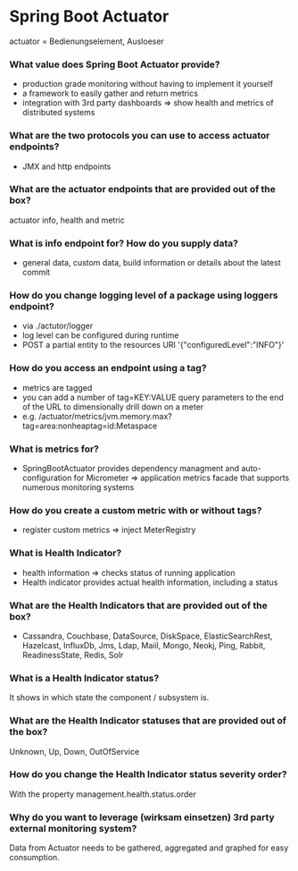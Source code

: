 # Spring Boot Actuator #

actuator = Bedienungselement, Ausloeser

### What value does Spring Boot Actuator provide? ###

- production grade monitoring without having to implement it yourself
- a framework to easily gather and return metrics
- integration with 3rd party dashboards => show health and metrics of distributed systems

### What are the two protocols you can use to access actuator endpoints? ###

- JMX and http endpoints

### What are the actuator endpoints that are provided out of the box? ###

actuator info, health and metric

### What is info endpoint for? How do you supply data? ###

- general data, custom data, build information or details about the latest commit

### How do you change logging level of a package using loggers endpoint? ###

- via ./actutor/logger
- log level can be configured during runtime
- POST a partial entity to the resources URI '{"configuredLevel":"INFO"}'

### How do you access an endpoint using a tag? ###

- metrics are tagged
- you can add a number of tag=KEY:VALUE query parameters to the end of the URL to dimensionally drill down on a meter
- e.g. /actuator/metrics/jvm.memory.max?tag=area:nonheaptag=id:Metaspace

### What is metrics for? ###

- SpringBootActuator provides dependency managment and auto-configuration for Micrometer => application metrics facade that supports numerous monitoring systems

### How do you create a custom metric with or without tags? ###

- register custom metrics => inject MeterRegistry

### What is Health Indicator? ###

- health information => checks status of running application
- Health indicator provides actual health information, including a status

### What are the Health Indicators that are provided out of the box? ###

- Cassandra, Couchbase, DataSource, DiskSpace, ElasticSearchRest, Hazelcast, InfluxDb, Jms, Ldap, Maiil, Mongo, Neokj, Ping, Rabbit, ReadinessState, Redis, Solr

### What is a Health Indicator status? ###

It shows in which state the component / subsystem is.

### What are the Health Indicator statuses that are provided out of the box? ###

Unknown, Up, Down, OutOfService

### How do you change the Health Indicator status severity order? ###
 
With the property management.health.status.order

### Why do you want to leverage (wirksam einsetzen) 3rd party external monitoring system? ###

Data from Actuator needs to be gathered, aggregated and graphed for easy consumption.
